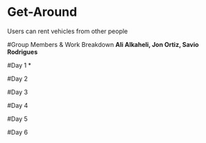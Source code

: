 # Get-Around
Users can rent vehicles from other people

#Group Members & Work Breakdown
**Ali Alkaheli, Jon Ortiz, Savio Rodrigues**

#Day 1
* 

#Day 2

#Day 3

#Day 4

#Day 5

#Day 6
